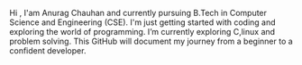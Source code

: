 Hi , I'am Anurag Chauhan and currently pursuing B.Tech in Computer Science and Engineering (CSE).
 I'm just getting started with coding and exploring the world of programming.
 I’m currently exploring  C,linux and problem solving. This GitHub will document my journey from a beginner to a confident developer.

